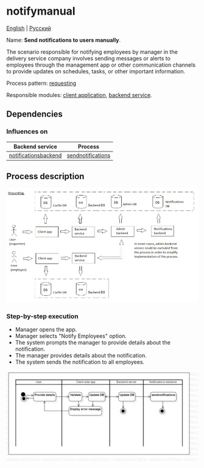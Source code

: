# notifymanual

[English](notifymanual.md) | [Русский](notifymanual.ru.md)

Name: **Send notifications to users manually**.

The scenario responsible for notifying employees by manager in the delivery service company involves sending messages or alerts to employees through the management app or other communication channels to provide updates on schedules, tasks, or other important information.

Process pattern: [requesting](../../processpatterns/requesting.md)

Responsible modules: [client application](../../frontend/managerclient.md), [backend service](../../backend/managerbackend.md).

## Dependencies

### Influences on

| Backend service | Process |
| --- | ---- |
| [notificationsbackend](../../backend/notificationsbackend.md) | [sendnotifications](../notificationsbackend/sendnotifications.md) |

## Process description

![requesting_overall](../../img/processpatterns/requesting_overall.png)

### Step-by-step execution

- Manager opens the app.
- Manager selects "Notify Employees" option.
- The system prompts the manager to provide details about the notification.
- The manager provides details about the notification.
- The system sends the notification to all employees.

![warehouse.reportincident](../../img/activitydiagrams/warehouse.reportincident.png)
